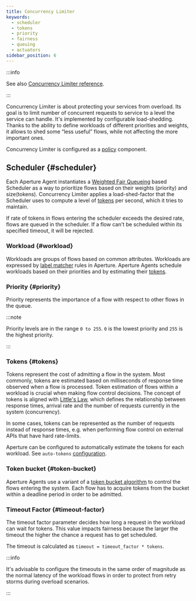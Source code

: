 ```yaml
---
title: Concurrency Limiter
keywords:
  - scheduler
  - tokens
  - priority
  - fairness
  - queuing
  - actuators
sidebar_position: 6
---
```


:::info

See also
[Concurrency Limiter reference](/reference/policies/spec.md#concurrency-limiter).

:::

Concurrency Limiter is about protecting your services from overload. Its goal is
to limit number of concurrent requests to service to a level the service can
handle. It's implemented by configurable load-shedding. Thanks to the ability to
define workloads of different priorities and weights, it allows to shed some
“less useful” flows, while not affecting the more important ones.

Concurrency Limiter is configured as a [policy][policies] component.

## Scheduler {#scheduler}

Each Aperture Agent instantiates a
[Weighted Fair Queueing](https://en.wikipedia.org/wiki/Weighted_fair_queueing)
based Scheduler as a way to prioritize flows based on their weights (priority)
and size(tokens). Concurrency Limiter applies a load-shed-factor that the
Scheduler uses to compute a level of [tokens](#tokens) per second, which it
tries to maintain.

If rate of tokens in flows entering the scheduler exceeds the desired rate,
flows are queued in the scheduler. If a flow can't be scheduled within its
specified timeout, it will be rejected.

### Workload {#workload}

Workloads are groups of flows based on common attributes. Workloads are
expressed by [label matcher][label-matcher] rules in Aperture. Aperture Agents
schedule workloads based on their priorities and by estimating their
[tokens](#tokens).

### Priority {#priority}

Priority represents the importance of a flow with respect to other flows in the
queue.

:::note

Priority levels are in the range `0 to 255`. `0` is the lowest priority and
`255` is the highest priority.

:::

### Tokens {#tokens}

Tokens represent the cost of admitting a flow in the system. Most commonly,
tokens are estimated based on milliseconds of response time observed when a flow
is processed. Token estimation of flows within a workload is crucial when making
flow control decisions. The concept of tokens is aligned with
[Little's Law](https://en.wikipedia.org/wiki/Little%27s_law), which defines the
relationship between response times, arrival rate and the number of requests
currently in the system (concurrency).

In some cases, tokens can be represented as the number of requests instead of
response times, e.g. when performing flow control on external APIs that have
hard rate-limits.

Aperture can be configured to automatically estimate the tokens for each
workload. See `auto-tokens`
[configuration](/reference/policies/spec.md#scheduler).

### Token bucket {#token-bucket}

Aperture Agents use a variant of a
[token bucket algorithm](https://en.wikipedia.org/wiki/Token_bucket) to control
the flows entering the system. Each flow has to acquire tokens from the bucket
within a deadline period in order to be admitted.

### Timeout Factor {#timeout-factor}

The timeout factor parameter decides how long a request in the workload can wait
for tokens. This value impacts fairness because the larger the timeout the
higher the chance a request has to get scheduled.

The timeout is calculated as `timeout = timeout_factor * tokens`.

:::info

It's advisable to configure the timeouts in the same order of magnitude as the
normal latency of the workload flows in order to protect from retry storms
during overload scenarios.

:::

[label-matcher]: ../flow-selector.md#label-matcher
[policies]: /concepts/policy/policy.md
